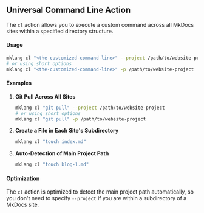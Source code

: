 ## Universal Command Line Action

The `cl` action allows you to execute a custom command across all MkDocs sites within a specified directory structure.

#### Usage

```bash
mklang cl "<the-customized-command-line>" --project /path/to/website-project
# or using short options
mklang cl "<the-customized-command-line>" -p /path/to/website-project
```

#### Examples

1. **Git Pull Across All Sites**

   ```bash
   mklang cl "git pull" --project /path/to/website-project
   # or using short options
   mklang cl "git pull" -p /path/to/website-project
   ```

2. **Create a File in Each Site's Subdirectory**

   ```bash
   mklang cl "touch index.md"
   ```

3. **Auto-Detection of Main Project Path**

   ```bash
   mklang cl "touch blog-1.md"
   ```

#### Optimization

The `cl` action is optimized to detect the main project path automatically, so you don't need to specify `--project` if you are within a subdirectory of a MkDocs site. 